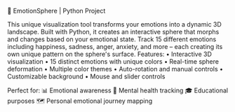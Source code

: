 🔮 EmotionSphere | Python Project

This unique visualization tool transforms your emotions into a dynamic 3D landscape. Built with Python, it creates an interactive sphere that morphs and changes based on your emotional state. Track 15 different emotions including happiness, sadness, anger, anxiety, and more – each creating its own unique pattern on the sphere's surface.
Features:
• Interactive 3D visualization
• 15 distinct emotions with unique colors
• Real-time sphere deformation
• Multiple color themes
• Auto-rotation and manual controls
• Customizable background
• Mouse and slider controls

Perfect for:
📊 Emotional awareness
🧠 Mental health tracking
🎓 Educational purposes
🗺️ Personal emotional journey mapping

